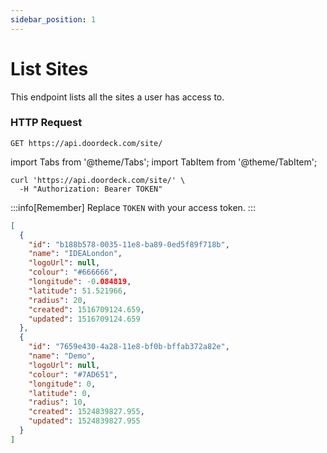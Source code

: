```yaml
---
sidebar_position: 1
---
```


# List Sites

This endpoint lists all the sites a user has access to.

### HTTP Request

`GET https://api.doordeck.com/site/`

import Tabs from '@theme/Tabs';
import TabItem from '@theme/TabItem';

<Tabs>
<TabItem value="request" label="Request">

```shell showLineNumbers title="CURL"
curl 'https://api.doordeck.com/site/' \
  -H "Authorization: Bearer TOKEN"
```

:::info[Remember]
Replace `TOKEN` with your access token.
:::

</TabItem>
<TabItem value="response" label="Response">

```json showLineNumbers title="JSON"
[
  {
    "id": "b188b578-0035-11e8-ba89-0ed5f89f718b",
    "name": "IDEALondon",
    "logoUrl": null,
    "colour": "#666666",
    "longitude": -0.084819,
    "latitude": 51.521966,
    "radius": 20,
    "created": 1516709124.659,
    "updated": 1516709124.659
  },
  {
    "id": "7659e430-4a28-11e8-bf0b-bffab372a82e",
    "name": "Demo",
    "logoUrl": null,
    "colour": "#7AD651",
    "longitude": 0,
    "latitude": 0,
    "radius": 10,
    "created": 1524839827.955,
    "updated": 1524839827.955
  }
]
```

</TabItem>
</Tabs>
